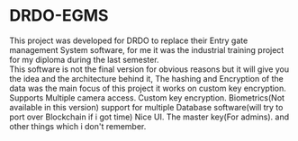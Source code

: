# DRDO-EGMS
This project was developed for DRDO to replace their Entry gate management System software,
for me it was the industrial training project for my diploma during the last semester.  
This software is not the final version for obvious reasons but it will give you the idea and the architecture behind it, 
The hashing and Encryption of the data was the main focus of this project it works on custom key encryption.
Supports
Multiple camera access.
Custom key encryption.
Biometrics(Not available in this version)
support for multiple Database software(will try to port over Blockchain if i got time)
Nice UI.
The master key(For admins).
and other things which i don't remember.
